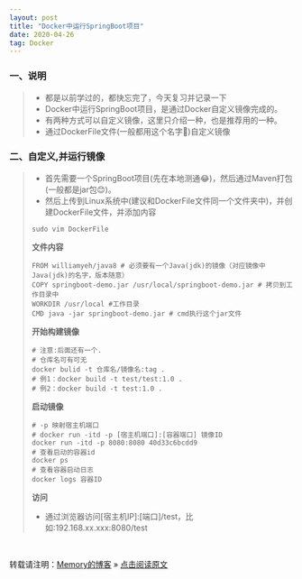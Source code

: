 ```yaml
---
layout: post
title: "Docker中运行SpringBoot项目"
date: 2020-04-26
tag: Docker
---
```

### 一、说明

> * 都是以前学过的，都快忘完了，今天复习并记录一下
> * Docker中运行SpringBoot项目，是通过Docker自定义镜像完成的。
> * 有两种方式可以自定义镜像，这里只介绍一种，也是推荐用的一种。
> * 通过DockerFile文件(一般都用这个名字🤣)自定义镜像

### 二、自定义,并运行镜像

> * 首先需要一个SpringBoot项目(先在本地测通😂)，然后通过Maven打包(一般都是jar包😊)。
> * 然后上传到Linux系统中(建议和DockerFile文件同一个文件夹中)，并创建DockerFile文件，并添加内容
>
>```shell
> sudo vim DockerFile
>```
>
> **文件内容**
>
>```
> FROM williamyeh/java8 # 必须要有一个Java(jdk)的镜像（对应镜像中Java(jdk)的名字，版本随意）
> COPY springboot-demo.jar /usr/local/springboot-demo.jar # 拷贝到工作目录中
> WORKDIR /usr/local #工作目录
> CMD java -jar springboot-demo.jar # cmd执行这个jar文件
>```
>
> **开始构建镜像**
> 
>```shell
> # 注意:后面还有一个. 
> # 仓库名可有可无
> docker bulid -t 仓库名/镜像名:tag . 
> # 例1：docker build -t test/test:1.0 .
> # 例2：docker build -t test:1.0 .
>```
>
> **启动镜像**
>
>```shell
> # -p 映射宿主机端口
> # docker run -itd -p [宿主机端口]:[容器端口] 镜像ID
> docker run -itd -p 8080:8080 40d33c6bcdd9
> # 查看启动的容器id
> docker ps
> # 查看容器启动日志
> docker logs 容器ID
>```
> 
> **访问**
>
> * 通过浏览器访问[宿主机IP]:[端口]/test，比如:192.168.xx.xxx:8080/test
>

<br>
    
转载请注明：[Memory的博客](https://www.shendonghai.com) » [点击阅读原文]() 